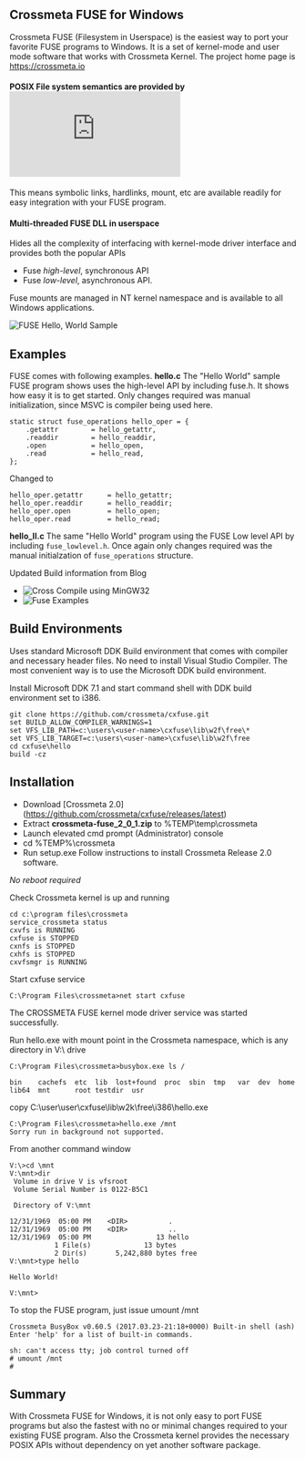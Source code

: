 ## Crossmeta FUSE for Windows

Crossmeta FUSE (Filesystem in Userspace) is the easiest way to port your favorite FUSE programs to Windows. It is a set of kernel-mode and user mode software that works with Crossmeta Kernel.  The project home page is https://crossmeta.io

#### POSIX File system semantics are provided by ![Crossmeta Kernel](https://github.com/crossmeta/sys/blob/master/README.md)

This means symbolic links, hardlinks, mount, etc are available readily for easy integration with your FUSE program.

#### Multi-threaded FUSE DLL in userspace 
Hides all the complexity of interfacing with kernel-mode driver interface and provides both the popular APIs
* Fuse *high-level*, synchronous API 
* Fuse *low-level*, asynchronous API.


Fuse mounts are managed in NT kernel namespace and is available to all Windows applications.

![FUSE Hello, World Sample](https://cloud.githubusercontent.com/assets/1268351/25301136/29418f40-26ed-11e7-98f9-0dc7b0127070.gif)

## Examples
FUSE comes with following examples. 
**hello.c**
The "Hello World" sample FUSE program shows uses the high-level API by including fuse.h.  It shows how easy it is to get started. Only changes required was manual initialization, since MSVC is compiler being used here.

	static struct fuse_operations hello_oper = {
		.getattr        = hello_getattr,
		.readdir        = hello_readdir,
		.open           = hello_open,
		.read           = hello_read,
	};

Changed to

	hello_oper.getattr      = hello_getattr;
	hello_oper.readdir      = hello_readdir;
	hello_oper.open         = hello_open;
	hello_oper.read         = hello_read;


**hello_ll.c**
The same "Hello World" program using the FUSE Low level API by including `fuse_lowlevel.h`. Once again only changes required was the manual initialzation of `fuse_operations` structure.

Updated Build information from Blog
* ![Cross Compile using MinGW32](https://www.crossmeta.io/mingw32-cross-compile-to-windows-from-linux/)
* ![Fuse Examples](https://www.crossmeta.io/crossmeta-fuse-hello-world/)

## Build Environments

Uses standard Microsoft DDK Build environment that comes with compiler and necessary header files.  No need to install Visual Studio Compiler. The most convenient way is to use the Microsoft DDK build environment.

Install Microsoft DDK 7.1 and start command shell with DDK build environment set to i386.


	git clone https://github.com/crossmeta/cxfuse.git
	set BUILD_ALLOW_COMPILER_WARNINGS=1
	set VFS_LIB_PATH=c:\users\<user-name>\cxfuse\lib\w2f\free\*
	set VFS_LIB_TARGET=c:\users\<user-name>\cxfuse\lib\w2f\free
	cd cxfuse\hello
	build -cz


## Installation

* Download [Crossmeta 2.0] (https://github.com/crossmeta/cxfuse/releases/latest)
* Extract **crossmeta-fuse\_2\_0\_1.zip** to %TEMP\temp\crossmeta
* Launch elevated cmd prompt (Administrator) console
* cd %TEMP%\crossmeta
* Run setup.exe
Follow instructions to install Crossmeta Release 2.0 software.

*No reboot required*

Check Crossmeta kernel is up and running

	cd c:\program files\crossmeta
	service_crossmeta status
	cxvfs is RUNNING
	cxfuse is STOPPED
	cxnfs is STOPPED
	cxhfs is STOPPED
	cxvfsmgr is RUNNING

Start cxfuse service

	C:\Program Files\crossmeta>net start cxfuse

The CROSSMETA FUSE kernel mode driver service was started successfully.

Run hello.exe with mount point in the Crossmeta namespace, which is any directory in V:\ drive

	C:\Program Files\crossmeta>busybox.exe ls /

	bin    cachefs  etc  lib  lost+found  proc  sbin  tmp   var  dev  home
	lib64  mnt      root testdir  usr

copy C:\user\user\cxfuse\lib\w2k\free\i386\hello.exe

	C:\Program Files\crossmeta>hello.exe /mnt
	Sorry run in background not supported.

From another command window

	V:\>cd \mnt
	V:\mnt>dir
	 Volume in drive V is vfsroot
	 Volume Serial Number is 0122-B5C1

	 Directory of V:\mnt

	12/31/1969  05:00 PM    <DIR>          .
	12/31/1969  05:00 PM    <DIR>          ..
	12/31/1969  05:00 PM                13 hello
		       1 File(s)             13 bytes
		       2 Dir(s)       5,242,880 bytes free
	V:\mnt>type hello

	Hello World!

	V:\mnt>

To stop the FUSE program, just issue umount /mnt

	Crossmeta BusyBox v0.60.5 (2017.03.23-21:18+0000) Built-in shell (ash)
	Enter 'help' for a list of built-in commands.

	sh: can't access tty; job control turned off
	# umount /mnt
	#

## Summary
With Crossmeta FUSE for Windows, it is not only easy to port FUSE programs but also the fastest with no or minimal changes required to your existing FUSE program. Also the Crossmeta kernel provides the necessary POSIX APIs without dependency on yet another software package.

